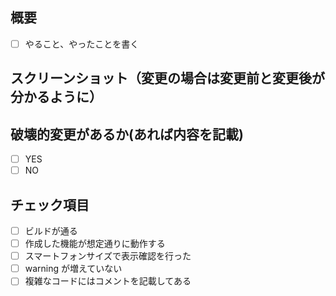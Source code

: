 ## 概要

- [ ] やること、やったことを書く

## スクリーンショット（変更の場合は変更前と変更後が分かるように）

## 破壊的変更があるか(あれば内容を記載)

- [ ] YES
- [ ] NO

## チェック項目

- [ ] ビルドが通る
- [ ] 作成した機能が想定通りに動作する
- [ ] スマートフォンサイズで表示確認を行った
- [ ] warning が増えていない
- [ ] 複雑なコードにはコメントを記載してある
